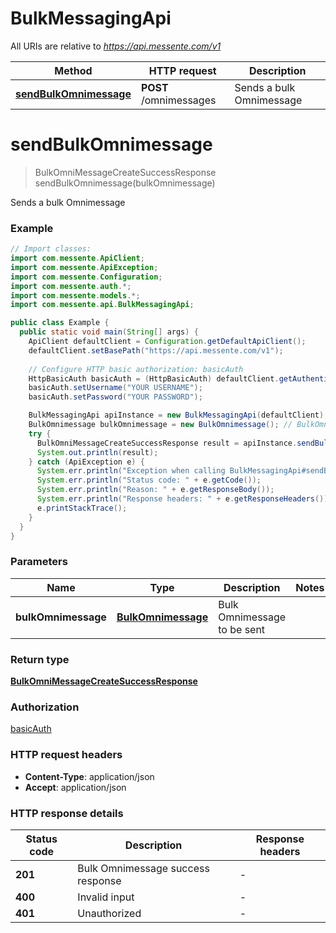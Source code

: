 # BulkMessagingApi

All URIs are relative to *https://api.messente.com/v1*

| Method | HTTP request | Description |
|------------- | ------------- | -------------|
| [**sendBulkOmnimessage**](BulkMessagingApi.md#sendBulkOmnimessage) | **POST** /omnimessages | Sends a bulk Omnimessage |


<a id="sendBulkOmnimessage"></a>
# **sendBulkOmnimessage**
> BulkOmniMessageCreateSuccessResponse sendBulkOmnimessage(bulkOmnimessage)

Sends a bulk Omnimessage

### Example
```java
// Import classes:
import com.messente.ApiClient;
import com.messente.ApiException;
import com.messente.Configuration;
import com.messente.auth.*;
import com.messente.models.*;
import com.messente.api.BulkMessagingApi;

public class Example {
  public static void main(String[] args) {
    ApiClient defaultClient = Configuration.getDefaultApiClient();
    defaultClient.setBasePath("https://api.messente.com/v1");
    
    // Configure HTTP basic authorization: basicAuth
    HttpBasicAuth basicAuth = (HttpBasicAuth) defaultClient.getAuthentication("basicAuth");
    basicAuth.setUsername("YOUR USERNAME");
    basicAuth.setPassword("YOUR PASSWORD");

    BulkMessagingApi apiInstance = new BulkMessagingApi(defaultClient);
    BulkOmnimessage bulkOmnimessage = new BulkOmnimessage(); // BulkOmnimessage | Bulk Omnimessage to be sent
    try {
      BulkOmniMessageCreateSuccessResponse result = apiInstance.sendBulkOmnimessage(bulkOmnimessage);
      System.out.println(result);
    } catch (ApiException e) {
      System.err.println("Exception when calling BulkMessagingApi#sendBulkOmnimessage");
      System.err.println("Status code: " + e.getCode());
      System.err.println("Reason: " + e.getResponseBody());
      System.err.println("Response headers: " + e.getResponseHeaders());
      e.printStackTrace();
    }
  }
}
```

### Parameters

| Name | Type | Description  | Notes |
|------------- | ------------- | ------------- | -------------|
| **bulkOmnimessage** | [**BulkOmnimessage**](BulkOmnimessage.md)| Bulk Omnimessage to be sent | |

### Return type

[**BulkOmniMessageCreateSuccessResponse**](BulkOmniMessageCreateSuccessResponse.md)

### Authorization

[basicAuth](../README.md#basicAuth)

### HTTP request headers

 - **Content-Type**: application/json
 - **Accept**: application/json

### HTTP response details
| Status code | Description | Response headers |
|-------------|-------------|------------------|
| **201** | Bulk Omnimessage success response |  -  |
| **400** | Invalid input |  -  |
| **401** | Unauthorized |  -  |

